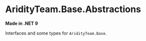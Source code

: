 # AridityTeam.Base.Abstractions
**Made in .NET 9**

Interfaces and some types for `AridityTeam.Base`.

